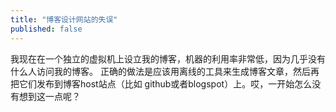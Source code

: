 ```yaml
---
title: "博客设计网站的失误"
published: false
---
```


我现在在一个独立的虚拟机上设立我的博客，机器的利用率非常低，因为几乎没有什么人访问我的博客。
正确的做法是应该用离线的工具来生成博客文章，然后再把它们发布到博客host站点（比如
github或者blogspot）上。哎，一开始怎么没有想到这一点呢？
